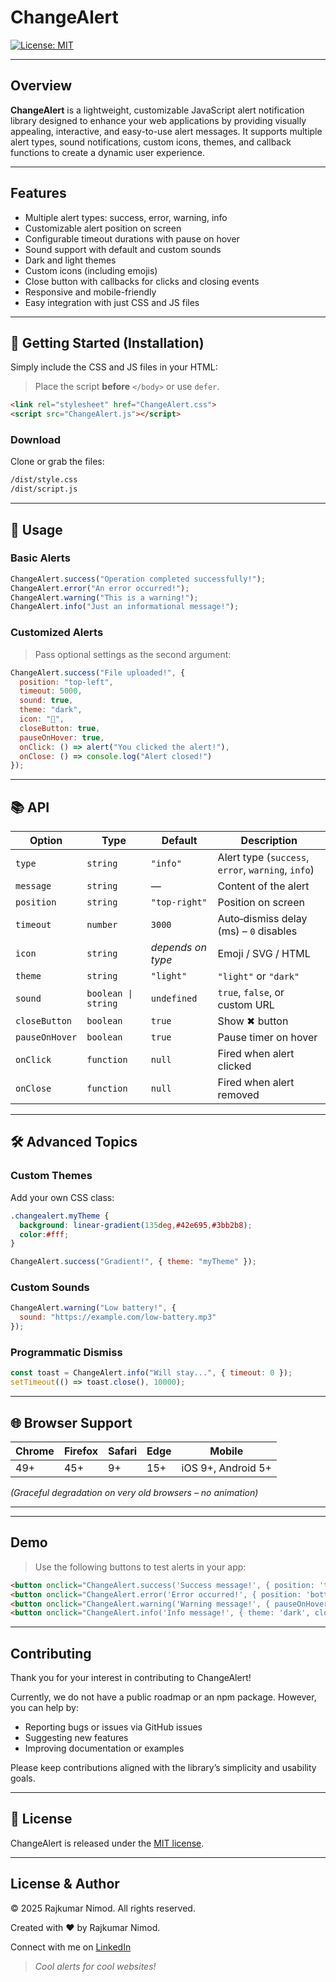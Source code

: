 # ChangeAlert

[![License: MIT](https://img.shields.io/badge/License-MIT-yellow.svg)](https://opensource.org/licenses/MIT)

---

## Overview

**ChangeAlert** is a lightweight, customizable JavaScript alert notification library designed to enhance your web applications by providing visually appealing, interactive, and easy-to-use alert messages. It supports multiple alert types, sound notifications, custom icons, themes, and callback functions to create a dynamic user experience.

---

## Features

- Multiple alert types: success, error, warning, info
- Customizable alert position on screen
- Configurable timeout durations with pause on hover
- Sound support with default and custom sounds
- Dark and light themes
- Custom icons (including emojis)
- Close button with callbacks for clicks and closing events
- Responsive and mobile-friendly
- Easy integration with just CSS and JS files

---


## 🚀 Getting Started (Installation)

Simply include the CSS and JS files in your HTML:

> Place the script **before** `</body>` or use `defer`.

```html
<link rel="stylesheet" href="ChangeAlert.css">
<script src="ChangeAlert.js"></script>
```

### Download

Clone or grab the files:

``` html
/dist/style.css
/dist/script.js
```

---

## 🔧 Usage

### Basic Alerts

```js
ChangeAlert.success("Operation completed successfully!");
ChangeAlert.error("An error occurred!");
ChangeAlert.warning("This is a warning!");
ChangeAlert.info("Just an informational message!");
```

### Customized Alerts
>Pass optional settings as the second argument:

```js
ChangeAlert.success("File uploaded!", {
  position: "top-left",
  timeout: 5000,
  sound: true,
  theme: "dark",
  icon: "🎉",
  closeButton: true,
  pauseOnHover: true,
  onClick: () => alert("You clicked the alert!"),
  onClose: () => console.log("Alert closed!")
});

```

---

## 📚 API

| Option | Type | Default | Description |
|--------|------|---------|-------------|
| `type` | `string` | `"info"` | Alert type (`success`, `error`, `warning`, `info`) |
| `message` | `string` | — | Content of the alert |
| `position` | `string` | `"top-right"` | Position on screen |
| `timeout` | `number` | `3000` | Auto‑dismiss delay (ms) – `0` disables |
| `icon` | `string` | *depends on type* | Emoji / SVG / HTML |
| `theme` | `string` | `"light"` | `"light"` or `"dark"` |
| `sound` | `boolean \| string` | `undefined` | `true`, `false`, or custom URL |
| `closeButton` | `boolean` | `true` | Show ✖ button |
| `pauseOnHover` | `boolean` | `true` | Pause timer on hover |
| `onClick` | `function` | `null` | Fired when alert clicked |
| `onClose` | `function` | `null` | Fired when alert removed |

---

## 🛠 Advanced Topics

### Custom Themes

Add your own CSS class:

```css
.changealert.myTheme {
  background: linear-gradient(135deg,#42e695,#3bb2b8);
  color:#fff;
}
```

```js
ChangeAlert.success("Gradient!", { theme: "myTheme" });
```

### Custom Sounds

```js
ChangeAlert.warning("Low battery!", {
  sound: "https://example.com/low-battery.mp3"
});
```

### Programmatic Dismiss

```js
const toast = ChangeAlert.info("Will stay...", { timeout: 0 });
setTimeout(() => toast.close(), 10000);
```

---

## 🌐 Browser Support

| Chrome | Firefox | Safari | Edge | Mobile |
|--------|---------|--------|------|--------|
| 49+ | 45+ | 9+ | 15+ | iOS 9+, Android 5+ |

*(Graceful degradation on very old browsers – no animation)*

---

---

## Demo 
>Use the following buttons to test alerts in your app:

```html
<button onclick="ChangeAlert.success('Success message!', { position: 'top-right', sound: true })">Success</button>
<button onclick="ChangeAlert.error('Error occurred!', { position: 'bottom-left', timeout: 5000 })">Error</button>
<button onclick="ChangeAlert.warning('Warning message!', { pauseOnHover: false, icon: '⚠️' })">Warning</button>
<button onclick="ChangeAlert.info('Info message!', { theme: 'dark', closeButton: false })">Info</button>
```

---
## Contributing

Thank you for your interest in contributing to ChangeAlert!

Currently, we do not have a public roadmap or an npm package. However, you can help by:

- Reporting bugs or issues via GitHub issues
- Suggesting new features
- Improving documentation or examples

Please keep contributions aligned with the library’s simplicity and usability goals.

---

## 📜 License

ChangeAlert is released under the [MIT license](LICENSE).

---

## License & Author

© 2025 Rajkumar Nimod. All rights reserved.

Created with ❤️ by Rajkumar Nimod.

Connect with me on [LinkedIn](https://www.linkedin.com/in/rajkumarnimod)


> _Cool alerts for cool websites!_
